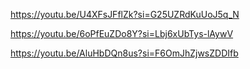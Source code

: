 <!--RYAN-->
https://youtu.be/U4XFsJFflZk?si=G25UZRdKuUoJ5q_N

<!--NHIEL-->
https://youtu.be/6oPfEuZDo8Y?si=Lbj6xUbTys-lAywV

<!--ARNIE-->
https://youtu.be/AluHbDQn8us?si=F6OmJhZjwsZDDIfb

<!--ARVIN-->
